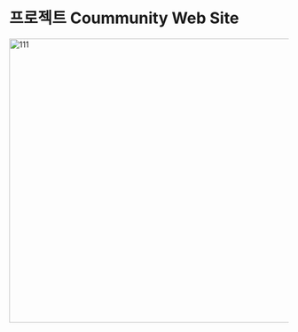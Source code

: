 # 프로젝트 Coummunity Web Site
<img width="512" height="512" alt="111" src="https://github.com/user-attachments/assets/04d2b3cc-ef87-43d6-aabe-31d914571a9a" />
